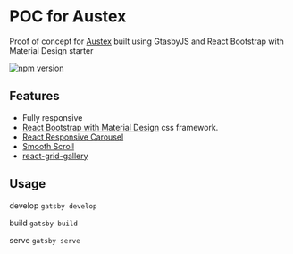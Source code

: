#  POC for Austex

Proof of concept for [Austex](http://austex.com) built using GtasbyJS and React Bootstrap with Material Design starter

[![npm version](https://badge.fury.io/js/mdbreact.svg)](https://badge.fury.io/js/mdbreact)

## Features

- Fully responsive
- [React Bootstrap with Material Design](https://mdbootstrap.com/react/) css framework.
- [React Responsive Carousel](https://github.com/leandrowd/react-responsive-carousel)
- [Smooth Scroll](https://github.com/cferdinandi/smooth-scroll)
- [react-grid-gallery](https://github.com/benhowell/react-grid-gallery)

## Usage

develop
`gatsby develop`

build
`gatsby build`

serve
`gatsby serve`